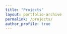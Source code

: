 ```yaml
---
title: "Projects"  
layout: portfolio-archive   
permalink: /projects/ 
author_profile: true  
--- 
```

